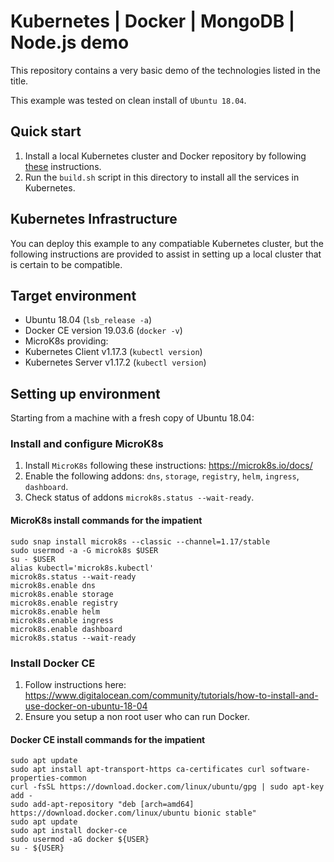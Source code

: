 # Kubernetes | Docker | MongoDB | Node.js demo

This repository contains a very basic demo of the technologies listed in the title.

This example was tested on clean install of `Ubuntu 18.04`.

## Quick start

1. Install a local Kubernetes cluster and Docker repository by following [these](#kubernetes-infrastructure) instructions.
2. Run the `build.sh` script in this directory to install all the services in Kubernetes.

## Kubernetes Infrastructure

You can deploy this example to any compatiable Kubernetes cluster, but the following instructions
are provided to assist in setting up a local cluster that is certain to be compatible.

## Target environment

* Ubuntu 18.04 (`lsb_release -a`)
* Docker CE version 19.03.6 (`docker -v`)
* MicroK8s providing:
* Kubernetes Client v1.17.3 (`kubectl version`)
* Kubernetes Server v1.17.2 (`kubectl version`)

## Setting up environment

Starting from a machine with a fresh copy of Ubuntu 18.04:

### Install and configure MicroK8s

1. Install `MicroK8s` following these instructions: https://microk8s.io/docs/
2. Enable the following addons: `dns`, `storage`, `registry`, `helm`, `ingress`, `dashboard`.
3. Check status of addons `microk8s.status --wait-ready`.

#### MicroK8s install commands for the impatient

```
sudo snap install microk8s --classic --channel=1.17/stable
sudo usermod -a -G microk8s $USER
su - $USER
alias kubectl='microk8s.kubectl'
microk8s.status --wait-ready
microk8s.enable dns
microk8s.enable storage
microk8s.enable registry
microk8s.enable helm
microk8s.enable ingress
microk8s.enable dashboard
microk8s.status --wait-ready
```

### Install Docker CE

1. Follow instructions here: https://www.digitalocean.com/community/tutorials/how-to-install-and-use-docker-on-ubuntu-18-04
2. Ensure you setup a non root user who can run Docker.

#### Docker CE install commands for the impatient
    
```
sudo apt update
sudo apt install apt-transport-https ca-certificates curl software-properties-common
curl -fsSL https://download.docker.com/linux/ubuntu/gpg | sudo apt-key add -
sudo add-apt-repository "deb [arch=amd64] https://download.docker.com/linux/ubuntu bionic stable"
sudo apt update
sudo apt install docker-ce
sudo usermod -aG docker ${USER}
su - ${USER}
```
